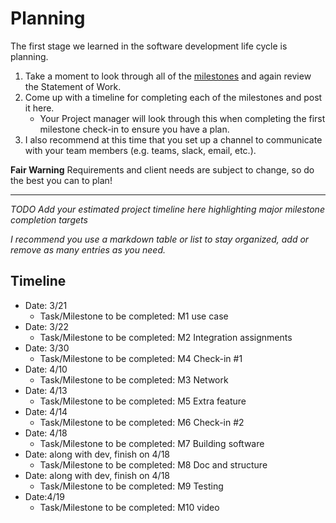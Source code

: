 # Planning

The first stage we learned in the software development life cycle is planning. 

1. Take a moment to look through all of the [milestones](./../) and again review the Statement of Work. 
2. Come up with a timeline for completing each of the milestones and post it here.
	- Your Project manager will look through this when completing the first milestone check-in to ensure you have a plan.
3. I also recommend at this time that you set up a channel to communicate with your team members (e.g. teams, slack, email, etc.).

**Fair Warning** Requirements and client needs are subject to change, so do the best you can to plan!

<hr>

*TODO Add your estimated project timeline here highlighting major milestone completion targets*

*I recommend you use a markdown table or list to stay organized, add or remove as many entries as you need.*


## Timeline

- Date: 3/21
	- Task/Milestone to be completed: M1 use case
- Date: 3/22
	- Task/Milestone to be completed: M2 Integration assignments
- Date: 3/30
	- Task/Milestone to be completed: M4 Check-in #1
- Date: 4/10
	- Task/Milestone to be completed: M3 Network
- Date: 4/13
	- Task/Milestone to be completed: M5 Extra feature
- Date: 4/14
	- Task/Milestone to be completed: M6 Check-in #2
- Date: 4/18
	- Task/Milestone to be completed: M7 Building software
- Date: along with dev, finish on 4/18
	- Task/Milestone to be completed: M8 Doc and structure
- Date: along with dev, finish on 4/18
	- Task/Milestone to be completed: M9 Testing
- Date:4/19
	- Task/Milestone to be completed: M10 video
